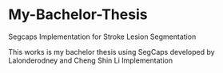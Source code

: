 # My-Bachelor-Thesis
Segcaps Implementation for Stroke Lesion Segmentation

This works is my bachelor thesis using SegCaps developed by Lalonderodney and Cheng Shin Li Implementation
